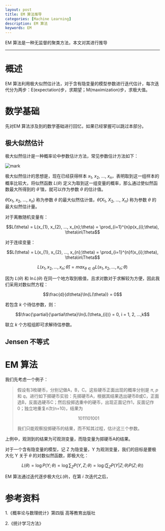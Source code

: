 ```yaml
---
layout: post
title: EM 算法推导
categories: [Machine Learning]
description: EM 算法
keywords: EM
---
```


EM 算法是一种无监督的聚类方法，本文对其进行推导

---

# 概述
EM 算法利用极大似然估计法，对于含有隐变量的模型参数进行迭代估计，每次迭代分为两步：E(expectation)步，求期望；M(maximization)步，求极大值。

# 数学基础
先对EM 算法涉及到的数学基础进行回忆，如果已经掌握可以跳过本部分。

## 极大似然估计
极大似然估计是一种概率论中参数估计方法，常见参数估计方法如下：

![mark](http://pcxhsqn8a.bkt.clouddn.com/blog/181115/Fj40ac0BE3.png?imageslim)

极大似然估计的思想是，现在已经获得样本 $x_{1}$, $x_{2}$, ..., $x_{n}$，表明取到这一组样本的概率比较大，将似然函数 $L(\theta)$ 定义为取到这一组变量的概率，那么通过使似然函数最大所得到的 $\hat{\theta}$ 值，就可以作为参数 $\theta$ 的估计值。

$\hat{\theta}(x_{1}$, $x_{2}$, ..., $x_{n})$ 称为参数 $\theta$ 的最大似然估计值，$\hat{\theta}(X_{1}$, $X_{2}$, ..., $X_{n})$ 称为参数 $\theta$ 的最大似然估计量。

对于离散随机变量有：

$$L(\theta) = L(x_{1}, x_{2}, ..., x_{n};\theta) = \prod_{i=1}^{n}p(x_{i};\theta), \theta\in\Theta$$

对于连续变量：

$$L(\theta) = L(x_{1}, x_{2}, ..., x_{n};\theta) = \prod_{i=1}^{n}f(x_{i};\theta), \theta\in\Theta$$

$$L(x_{1}, x_{2}, ..., x_{n};\hat{\theta}) = max_{\theta\in\Theta} L(x_{1}, x_{2}, ..., x_{n};\theta)$$

因为 $L(\theta)$ 和 $\ln{L(\theta)}$ 在同一个地方取到极值，且求对数对于求解较为方便，因此我们采用对数似然方程：

$$\frac{d}{d\theta}\ln{L(\theta)} = 0$$

若包含 $k$ 个待估参数，则：

$$\frac{\partial}{\partial\theta}\ln{L(\theta_{i})} = 0, i = 1, 2, ...,k$$

联立 $k$ 个方程组即可求解待估参数。

## Jensen 不等式

# EM 算法
我们先考虑一个例子：
>假设有3枚硬币，分别记做A，B，C。这些硬币正面出现的概率分别是 $π$, $p$ 和 $q$。进行如下掷硬币实验：先掷硬币A，根据其结果选出硬币B或C，正面选B，反面选硬币C；然后投掷选重中的硬币，出现正面记作1，反面记作0；独立地重复$n$次(n=10)，结果为
>
>$$1011101001$$
>
>我们只能观察投掷硬币的结果，而不知其过程，估计这三个参数。

上例中，观测到的结果为可观测变量，而隐变量为掷硬币A的结果。

对于一个含有隐变量的模型，记 Z 为隐变量，Y 为观测变量，我们的目标是要极大化 Y 关于 $\theta$ 的对数似然函数，即极大化：

$$ L(\theta) = \log{P(Y;\theta)} = \log{\sum_{Z}P(Y,Z;\theta)} = \log{\left (\sum_{Z}P(Y|Z;\theta)P(Z;\theta)  \right )}$$

EM 算法通过迭代逐步极大化$L(\theta)$，在第 $i$ 次迭代之后，





# 参考资料
1.《概率论与数理统计》第四版 高等教育出版社

2.《统计学习方法》
















